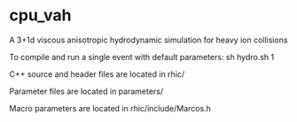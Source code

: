 # cpu_vah
A 3+1d viscous anisotropic hydrodynamic simulation for heavy ion collisions

To compile and run a single event with default parameters:  sh hydro.sh 1

C++ source and header files are located in rhic/

Parameter files are located in parameters/

Macro parameters are located in rhic/include/Marcos.h
